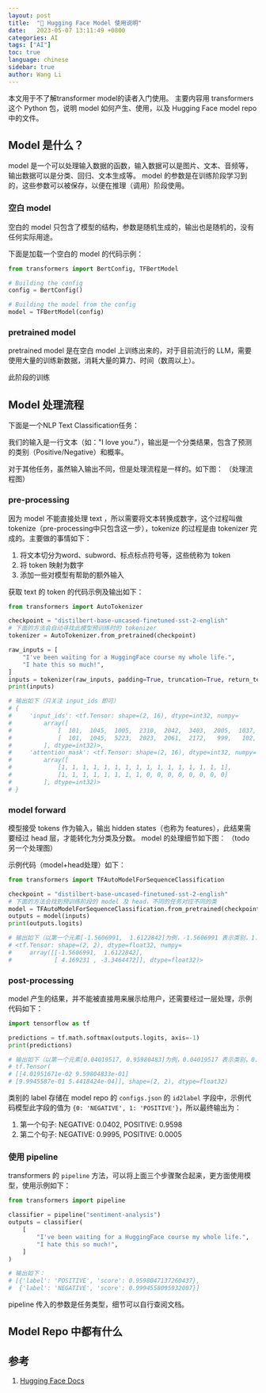 ```yaml
---
layout: post
title:  "🤗 Hugging Face Model 使用说明"
date:   2023-05-07 13:11:49 +0800
categories: AI
tags: ["AI"]
toc: true
language: chinese
sidebar: true
author: Wang Li
---
```


本文用于不了解transformer model的读者入门使用。
主要内容用 transformers 这个 Python 包，说明 model 如何产生、使用，以及 Hugging Face model repo 中的文件。

## Model 是什么？

model 是一个可以处理输入数据的函数，输入数据可以是图片、文本、音频等，输出数据可以是分类、回归、文本生成等。
model 的参数是在训练阶段学习到的，这些参数可以被保存，以便在推理（调用）阶段使用。

### 空白 model

空白的 model 只包含了模型的结构，参数是随机生成的，输出也是随机的，没有任何实际用途。

下面是加载一个空白的 model 的代码示例：
```python
from transformers import BertConfig, TFBertModel

# Building the config
config = BertConfig()

# Building the model from the config
model = TFBertModel(config)
```

### pretrained model

pretrained model 是在空白 model 上训练出来的，对于目前流行的 LLM，需要使用大量的训练新数据，消耗大量的算力、时间（数周以上）。

此阶段的训练

## Model 处理流程

下面是一个NLP Text Classification任务：

<script
	type="module"
	src="https://gradio.s3-us-west-2.amazonaws.com/3.28.3/gradio.js"
></script>

<gradio-app src="https://glrh11-distilbert-base-uncased-finetuned-sst-2-english.hf.space"></gradio-app>

我们的输入是一行文本（如："I love you."），输出是一个分类结果，包含了预测的类别（Positive/Negative）和概率。

对于其他任务，虽然输入输出不同，但是处理流程是一样的。如下图：
（处理流程图）

### pre-processing

因为 model 不能直接处理 text ，所以需要将文本转换成数字，这个过程叫做tokenize（pre-processing中只包含这一步），tokenize 的过程是由 tokenizer 完成的。主要做的事情如下：
1. 将文本切分为word、subword、标点标点符号等，这些统称为 token
2. 将 token 映射为数字
3. 添加一些对模型有帮助的额外输入

获取 text 的 token 的代码示例及输出如下：
```python
from transformers import AutoTokenizer

checkpoint = "distilbert-base-uncased-finetuned-sst-2-english"
# 下面的方法会自动寻找此模型预训练时的 tokenizer
tokenizer = AutoTokenizer.from_pretrained(checkpoint)

raw_inputs = [
    "I've been waiting for a HuggingFace course my whole life.",
    "I hate this so much!",
]
inputs = tokenizer(raw_inputs, padding=True, truncation=True, return_tensors="tf")
print(inputs)

# 输出如下（只关注 input_ids 即可）
# {
#     'input_ids': <tf.Tensor: shape=(2, 16), dtype=int32, numpy=
#         array([
#             [  101,  1045,  1005,  2310,  2042,  3403,  2005,  1037, 17662, 12172,  2607,  2026,  2878,  2166,  1012,   102],
#             [  101,  1045,  5223,  2023,  2061,  2172,   999,   102,     0,     0,     0,     0,     0,     0,     0,     0]
#         ], dtype=int32)>, 
#     'attention_mask': <tf.Tensor: shape=(2, 16), dtype=int32, numpy=
#         array([
#             [1, 1, 1, 1, 1, 1, 1, 1, 1, 1, 1, 1, 1, 1, 1, 1],
#             [1, 1, 1, 1, 1, 1, 1, 1, 0, 0, 0, 0, 0, 0, 0, 0]
#         ], dtype=int32)>
# }
```

### model forward

模型接受 tokens 作为输入，输出 hidden states（也称为 features），此结果需要经过 head 层，才能转化为分类及分数。
model 的处理细节如下图：
（todo 另一个处理图）

示例代码（model+head处理）如下：
```python
from transformers import TFAutoModelForSequenceClassification

checkpoint = "distilbert-base-uncased-finetuned-sst-2-english"
# 下面的方法会找到预训练阶段的 model 及 head，不同的任务对应不同的类
model = TFAutoModelForSequenceClassification.from_pretrained(checkpoint)
outputs = model(inputs)
print(outputs.logits)

# 输出如下（以第一个元素[-1.5606991,  1.6122842]为例，-1.5606991 表示类别，1.6122842 表示分数）：
# <tf.Tensor: shape=(2, 2), dtype=float32, numpy=
#     array([[-1.5606991,  1.6122842],
#            [ 4.169231 , -3.3464472]], dtype=float32)>
```

### post-processing

model 产生的结果，并不能被直接用来展示给用户，还需要经过一层处理，示例代码如下：
```python
import tensorflow as tf

predictions = tf.math.softmax(outputs.logits, axis=-1)
print(predictions)

# 输出如下（以第一个元素[0.04019517, 0.95980483]为例，0.04019517 表示类别，0.95980483 表示概率）：
# tf.Tensor(
# [[4.01951671e-02 9.59804833e-01]
# [9.9945587e-01 5.4418424e-04]], shape=(2, 2), dtype=float32)
```

类别的 label 存储在 model repo 的 `configs.json` 的 `id2label` 字段中，示例代码模型此字段的值为 `{0: 'NEGATIVE', 1: 'POSITIVE'}`，所以最终输出为：
1. 第一个句子: NEGATIVE: 0.0402, POSITIVE: 0.9598
2. 第二个句子: NEGATIVE: 0.9995, POSITIVE: 0.0005

### 使用 pipeline

transformers 的 `pipeline` 方法，可以将上面三个步骤聚合起来，更方面使用模型，使用示例如下：
```python
from transformers import pipeline

classifier = pipeline("sentiment-analysis")
outputs = classifier(
    [
        "I've been waiting for a HuggingFace course my whole life.",
        "I hate this so much!",
    ]
)

# 输出如下：
# [{'label': 'POSITIVE', 'score': 0.9598047137260437},
#  {'label': 'NEGATIVE', 'score': 0.9994558095932007}]
```

pipeline 传入的参数是任务类型，细节可以自行查阅文档。

## Model Repo 中都有什么

## 参考

1. [Hugging Face Docs](https://huggingface.co/docs)
